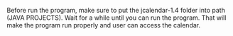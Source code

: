Before run the program, make sure to put the jcalendar-1.4 folder into path (JAVA PROJECTS). Wait for a while until you can run the program. 
That will make the program run properly and user can access the calendar.
